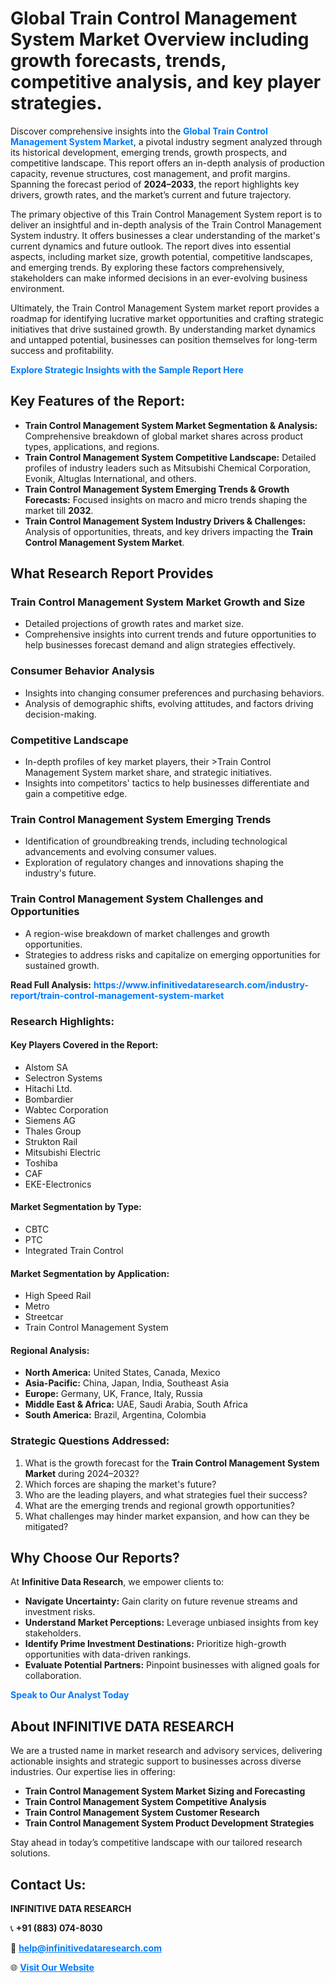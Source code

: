 <h1>Global Train Control Management System Market Overview including growth forecasts, trends, competitive analysis, and key player strategies.</h1>
<p>
Discover comprehensive insights into the 
<a href="https://www.infinitivedataresearch.com/industry-report/train-control-management-system-market" rel="dofollow" style="color: #007BFF; text-decoration: none;"><strong>Global Train Control Management System Market</strong></a>, a pivotal industry segment analyzed through its historical development, emerging trends, growth prospects, and competitive landscape. This report offers an in-depth analysis of production capacity, revenue structures, cost management, and profit margins. Spanning the forecast period of <strong>2024–2033</strong>, the report highlights key drivers, growth rates, and the market’s current and future trajectory.
</p>
<p>
The primary objective of this Train Control Management System report is to deliver an insightful and in-depth analysis of the Train Control Management System industry. It offers businesses a clear understanding of the market's current dynamics and future outlook. The report dives into essential aspects, including market size, growth potential, competitive landscapes, and emerging trends. By exploring these factors comprehensively, stakeholders can make informed decisions in an ever-evolving business environment.
</p>
<p>
Ultimately, the Train Control Management System market report provides a roadmap for identifying lucrative market opportunities and crafting strategic initiatives that drive sustained growth. By understanding market dynamics and untapped potential, businesses can position themselves for long-term success and profitability.
</p>
<p>
<a href="https://www.infinitivedataresearch.com/request-sample/reportId=111643" style="color: #007BFF; text-decoration: none;"><strong>Explore Strategic Insights with the Sample Report Here</strong></a>
</p>

<h2>Key Features of the Report:</h2>
<ul>
<li><strong>Train Control Management System Market Segmentation & Analysis:</strong> Comprehensive breakdown of global market shares across product types, applications, and regions.</li>
<li><strong>Train Control Management System Competitive Landscape:</strong> Detailed profiles of industry leaders such as Mitsubishi Chemical Corporation, Evonik, Altuglas International, and others.</li>
<li><strong>Train Control Management System Emerging Trends & Growth Forecasts:</strong> Focused insights on macro and micro trends shaping the market till <strong>2032</strong>.</li>
<li><strong>Train Control Management System Industry Drivers & Challenges:</strong> Analysis of opportunities, threats, and key drivers impacting the <strong>Train Control Management System Market</strong>.</li>
</ul>

<h2>What Research Report Provides</h2>
<h3>Train Control Management System Market Growth and Size</h3>
<ul>
<li>Detailed projections of growth rates and market size.</li>
<li>Comprehensive insights into current trends and future opportunities to help businesses forecast demand and align strategies effectively.</li>
</ul>

<h3>Consumer Behavior Analysis</h3>
<ul>
<li>Insights into changing consumer preferences and purchasing behaviors.</li>
<li>Analysis of demographic shifts, evolving attitudes, and factors driving decision-making.</li>
</ul>

<h3>Competitive Landscape</h3>
<ul>
<li>In-depth profiles of key market players, their >Train Control Management System market share, and strategic initiatives.</li>
<li>Insights into competitors' tactics to help businesses differentiate and gain a competitive edge.</li>
</ul>

<h3>Train Control Management System Emerging Trends</h3>
<ul>
<li>Identification of groundbreaking trends, including technological advancements and evolving consumer values.</li>
<li>Exploration of regulatory changes and innovations shaping the industry's future.</li>
</ul>

<h3>Train Control Management System Challenges and Opportunities</h3>
<ul>
<li>A region-wise breakdown of market challenges and growth opportunities.</li>
<li>Strategies to address risks and capitalize on emerging opportunities for sustained growth.</li>
</ul>
<p><strong>Read Full Analysis:</strong> <a href="https://www.infinitivedataresearch.com/industry-report/train-control-management-system-market" rel="dofollow" style="color: #007BFF; text-decoration: none;"><strong>https://www.infinitivedataresearch.com/industry-report/train-control-management-system-market</strong></a></p>
<h3>Research Highlights:</h3>
<h4>Key Players Covered in the Report:</h4>
<ul><li>Alstom SA</li><li>Selectron Systems</li><li>Hitachi Ltd.</li><li>Bombardier</li><li>Wabtec Corporation</li><li>Siemens AG</li><li>Thales Group</li><li>Strukton Rail</li><li>Mitsubishi Electric</li><li>Toshiba</li><li>CAF</li><li>EKE-Electronics</li></ul>
<h4>Market Segmentation by Type:</h4>
<ul><li>CBTC</li><li>PTC</li><li>Integrated Train Control</li></ul>
<h4>Market Segmentation by Application:</h4>
<ul><li>High Speed Rail</li><li>Metro</li><li>Streetcar</li><li>Train Control Management System</li></ul>

<h4>Regional Analysis:</h4>
<ul>
<li><strong>North America:</strong> United States, Canada, Mexico</li>
<li><strong>Asia-Pacific:</strong> China, Japan, India, Southeast Asia</li>
<li><strong>Europe:</strong> Germany, UK, France, Italy, Russia</li>
<li><strong>Middle East & Africa:</strong> UAE, Saudi Arabia, South Africa</li>
<li><strong>South America:</strong> Brazil, Argentina, Colombia</li>
</ul>

<h3>Strategic Questions Addressed:</h3>
<ol>
<li>What is the growth forecast for the <strong>Train Control Management System Market</strong> during 2024–2032?</li>
<li>Which forces are shaping the market's future?</li>
<li>Who are the leading players, and what strategies fuel their success?</li>
<li>What are the emerging trends and regional growth opportunities?</li>
<li>What challenges may hinder market expansion, and how can they be mitigated?</li>
</ol>

<h2>Why Choose Our Reports?</h2>
<p>At <strong>Infinitive Data Research</strong>, we empower clients to:</p>
<ul>
<li><strong>Navigate Uncertainty:</strong> Gain clarity on future revenue streams and investment risks.</li>
<li><strong>Understand Market Perceptions:</strong> Leverage unbiased insights from key stakeholders.</li>
<li><strong>Identify Prime Investment Destinations:</strong> Prioritize high-growth opportunities with data-driven rankings.</li>
<li><strong>Evaluate Potential Partners:</strong> Pinpoint businesses with aligned goals for collaboration.</li>
</ul>
<p><a href="https://www.infinitivedataresearch.com/industry-report/train-control-management-system-market" rel="dofollow" style="color: #007BFF; text-decoration: none;"><strong>Speak to Our Analyst Today</strong></a></p>

<h2>About INFINITIVE DATA RESEARCH</h2>
<p>We are a trusted name in market research and advisory services, delivering actionable insights and strategic support to businesses across diverse industries. Our expertise lies in offering:</p>
<ul>
<li><strong>Train Control Management System Market Sizing and Forecasting</strong></li>
<li><strong>Train Control Management System Competitive Analysis</strong></li>
<li><strong>Train Control Management System Customer Research</strong></li>
<li><strong>Train Control Management System Product Development Strategies</strong></li>
</ul>
<p>Stay ahead in today’s competitive landscape with our tailored research solutions.</p>

<h2>Contact Us:</h2>
<p><strong>INFINITIVE DATA RESEARCH</strong></p>
<p>📞 <strong>+91 (883) 074-8030</strong></p>
<p>📧 <strong><a href="mailto:help@infinitivedataresearch.com" style="color: #007BFF;">help@infinitivedataresearch.com</a></strong></p>
<p>🌐 <strong><a href="https://www.infinitivedataresearch.com" rel="dofollow" style="color: #007BFF;">Visit Our Website</a></strong></p>